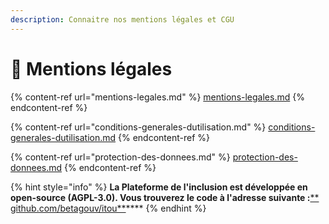 ```yaml
---
description: Connaitre nos mentions légales et CGU
---
```


# 🚨 Mentions légales

{% content-ref url="mentions-legales.md" %}
[mentions-legales.md](mentions-legales.md)
{% endcontent-ref %}

{% content-ref url="conditions-generales-dutilisation.md" %}
[conditions-generales-dutilisation.md](conditions-generales-dutilisation.md)
{% endcontent-ref %}

{% content-ref url="protection-des-donnees.md" %}
[protection-des-donnees.md](protection-des-donnees.md)
{% endcontent-ref %}



{% hint style="info" %}
**La Plateforme de l'inclusion est développée en open-source (AGPL-3.0). Vous trouverez le code à l'adresse suivante :**[** github.com/betagouv/itou**](https://github.com/betagouv/itou/)****
{% endhint %}

